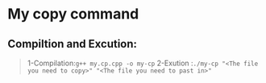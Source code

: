 # My copy command

## Compiltion and Excution:
> 1-Compilation:```g++ my.cp.cpp -o my-cp```
> 2-Exution :```./my-cp "<The file you need to copy>" "<The file you need to past in>"```

